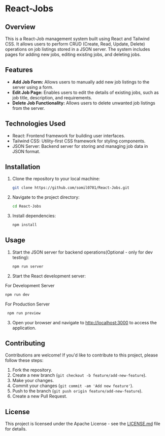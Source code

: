 # React-Jobs

## Overview

This is a React-Job management system built using React and Tailwind CSS. It allows users to perform CRUD (Create, Read, Update, Delete) operations on job listings stored in a JSON server. The system includes pages for adding new jobs, editing existing jobs, and deleting jobs.

## Features

- **Add Job Form:** Allows users to manually add new job listings to the server using a form.
- **Edit Job Page:** Enables users to edit the details of existing jobs, such as job title, description, and requirements.
- **Delete Job Functionality:** Allows users to delete unwanted job listings from the server.

## Technologies Used

- React: Frontend framework for building user interfaces.
- Tailwind CSS: Utility-first CSS framework for styling components.
- JSON Server: Backend server for storing and managing job data in JSON format.

## Installation

1. Clone the repository to your local machine:

   ```bash
   git clone https://github.com/somil0701/React-Jobs.git
   ```

2. Navigate to the project directory:

   ```bash
   cd React-Jobs
   ```

3. Install dependencies:

   ```bash
   npm install
   ```

## Usage

1. Start the JSON server for backend operations(Optional - only for dev testing):

   ```bash
   npm run server
   ```

2. Start the React development server:

  For Development Server
   ```bash
   npm run dev
   ```
  For Production Server
  ```bash
   npm run preview
   ```

3. Open your browser and navigate to [http://localhost:3000](http://localhost:3000) to access the application.

## Contributing

Contributions are welcome! If you'd like to contribute to this project, please follow these steps:

1. Fork the repository.
2. Create a new branch (`git checkout -b feature/add-new-feature`).
3. Make your changes.
4. Commit your changes (`git commit -am 'Add new feature'`).
5. Push to the branch (`git push origin feature/add-new-feature`).
6. Create a new Pull Request.

## License

This project is licensed under the Apache License - see the [LICENSE.md](LICENSE.md) file for details.
